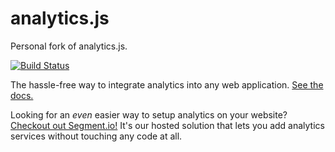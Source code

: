analytics.js
============

Personal fork of analytics.js.

[![Build Status](https://travis-ci.org/segmentio/analytics.js.png?branch=master)](https://travis-ci.org/segmentio/analytics.js)

The hassle-free way to integrate analytics into any web application. [See the docs.](https://segment.io/libraries/analytics.js/)

Looking for an _even_ easier way to setup analytics on your website? [Checkout out Segment.io!](https://segment.io) It's our hosted solution that lets you add analytics services without touching any code at all.
